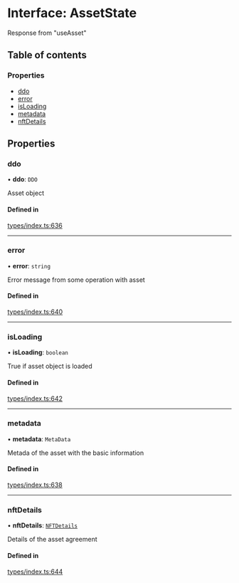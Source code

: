 # Interface: AssetState

Response from "useAsset"

## Table of contents

### Properties

- [ddo](AssetState.md#ddo)
- [error](AssetState.md#error)
- [isLoading](AssetState.md#isloading)
- [metadata](AssetState.md#metadata)
- [nftDetails](AssetState.md#nftdetails)

## Properties

### ddo

• **ddo**: `DDO`

Asset object

#### Defined in

[types/index.ts:636](https://github.com/nevermined-io/components-catalog/blob/89449f9/lib/src/types/index.ts#L636)

___

### error

• **error**: `string`

Error message from some operation with asset

#### Defined in

[types/index.ts:640](https://github.com/nevermined-io/components-catalog/blob/89449f9/lib/src/types/index.ts#L640)

___

### isLoading

• **isLoading**: `boolean`

True if asset object is loaded

#### Defined in

[types/index.ts:642](https://github.com/nevermined-io/components-catalog/blob/89449f9/lib/src/types/index.ts#L642)

___

### metadata

• **metadata**: `MetaData`

Metada of the asset with the basic information

#### Defined in

[types/index.ts:638](https://github.com/nevermined-io/components-catalog/blob/89449f9/lib/src/types/index.ts#L638)

___

### nftDetails

• **nftDetails**: [`NFTDetails`](NFTDetails.md)

Details of the asset agreement

#### Defined in

[types/index.ts:644](https://github.com/nevermined-io/components-catalog/blob/89449f9/lib/src/types/index.ts#L644)
